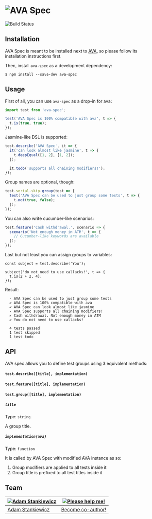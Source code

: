 # ![AVA Spec](https://i.imgsafe.org/0314359.png)

[![Build Status](https://travis-ci.org/sheerun/ava-spec.svg?branch=master)](https://travis-ci.org/sheerun/ava-spec)

## Installation

AVA Spec is meant to be installed next to [AVA](https://github.com/sindresorhus/ava), so please follow its installation instructions first.

Then, install `ava-spec` as a development dependency:

```
$ npm install --save-dev ava-spec
```

## Usage

First of all, you can use `ava-spec` as a drop-in for ava:

```js
import test from 'ava-spec';

test('AVA Spec is 100% compatible with ava', t => {
  t.is(true, true);
});
```

Jasmine-like DSL is supported:

```js
test.describe('AVA Spec', it => {
  it('can look almost like jasmine', t => {
    t.deepEqual([1, 2], [1, 2]);
  });

  it.todo('supports all chaining modifiers!');
});
```

Group names are optional, though:

```js
test.serial.skip.group(test => {
  test('AVA Spec can be used to just group some tests', t => {
    t.not(true, false);
  });
});
```

You can also write cucumber-like scenarios:

```js
test.feature('Cash withdrawal.', scenario => {
  scenario('Not enough money in ATM', t => {
    // Cucumber-like keywords are available
  });
});
```

Last but not least you can assign groups to variables:

```
const subject = test.describe('You');

subject('do not need to use callacks!', t => {
  t.is(2 + 2, 4);
});
```

Result:

```
  - AVA Spec can be used to just group some tests
  ✔ AVA Spec is 100% compatible with ava
  ✔ AVA Spec can look almost like jasmine
  - AVA Spec supports all chaining modifiers!
  ✔ Cash withdrawal. Not enough money in ATM
  ✔ You do not need to use callacks!

  4 tests passed
  1 test skipped
  1 test todo
```

## API

AVA spec allows you to define test groups using 3 equivalent methods:

#### `test.describe([title], implementation)`
#### `test.feature([title], implementation)`
#### `test.group([title], implementation)`

##### `title`

Type: `string`

A group title.

##### `implementation(ava)`

Type: `function`

It is called by AVA Spec with modified AVA instance as so:

1. Group modifiers are applied to all tests inside it
2. Group title is prefixed to all test titles inside it

## Team

[![Adam Stankiewicz](https://avatars3.githubusercontent.com/u/292365?s=130)](https://sheerun.net) | [![Please help me!](http://s28.postimg.org/hcy7aq9nh/42.png)](https://github.com/sheerun/ava-spec/pulls)
---|---
[Adam Stankiewicz](https://sheerun.net) | [Become co-author!](https://github.com/sheerun/ava-spec/pulls)
